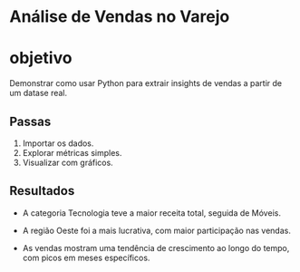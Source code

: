 # Análise de Vendas no Varejo

# objetivo
Demonstrar como usar Python para extrair insights de vendas a partir de um datase real.
## Passas

1. Importar os dados.
2. Explorar métricas simples.
3. Visualizar com gráficos.

## Resultados

- A categoria Tecnologia teve a maior receita total, seguida de Móveis.

- A região Oeste foi a mais lucrativa, com maior participação nas vendas.

- As vendas mostram uma tendência de crescimento ao longo do tempo, com picos em meses específicos.